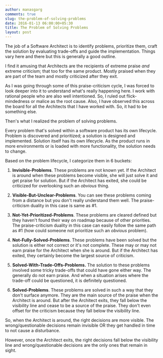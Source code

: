 ```yaml
---
author: manasgarg
comments: true
slug: the-problem-of-solving-problems
date: 2016-01-13 06:00:00+05:30
title: The Problem of Solving Problems
layout: post
---
```


The job of a Software Architect is to identify problems, prioritize them, craft the solution by evaluating trade-offs and guide the implementation. Things vary here and there but this is generally a good outline.

I find it amusing that Architects are the recipients of extreme praise _and_ extreme criticism; that too for the same product. Mostly praised when they are part of the team and mostly criticized after they exit.

As I was going through some of this praise-criticism cycle, I was forced to look deeper into it to understand what's really happening here. I work with rational people who are also well intentioned. So, I ruled out flick-mindedness or malice as the root cause. Also, I have observed this across the board for all the Architects that I have worked with. So, it had to be something else.

Then's what I realized the problem of solving problems.

Every problem that's solved within a software product has its own lifecycle. Problem is discovered and prioritized; a solution is designed and implemented. Solution itself has its own lifecycle. As the product runs in more environments or is loaded with more functionality, the solution needs to change.

Based on the problem lifecycle, I categorize them in 6 buckets:

1. **Invisible-Problems**. These problems are not known yet. If the Architect is around when these problems become visible, she will just solve it and get praise for solution. But if the Architect has exited, she could be criticized for overlooking such an _obvious_ thing.

2. **Visible-But-Unclear-Problems**. You can see these problems coming from a distance but you don't really understand them well. The praise-criticism duality in this case is same as #1.

3. **Not-Yet-Prioritized-Problems**. These problems are cleared defined but they haven't found their way on roadmap because of other priorities. The praise-criticism duality in this case can easily follow the same path as #1 (how could someone not prioritize such an _obvious_ problem).

4. **Not-Fully-Solved-Problems**. These problems have been solved but the solution is either not correct or it's not complete. These may or may not earn praise for the Architect when she is around. But if the Architect has exited, they certainly become the largest source of criticism.

5. **Solved-With-Trade-Offs-Problems.** The solution to these problems involved some tricky trade-offs that could have gone either way. The generally do not earn praise. And when a situation arises where the trade-off could be questioned, it is definitely questioned.

6. **Solved-Problems**. These problems are solved in such a way that they don't surface anymore. They are the main source of the praise when the Architect is around. But after the Architect exits, they fall below the visibility line and cease to be a source of the praise. They don't even offset for the criticism because they fall below the visibility line.

So, when the Architect is around, the right decisions are more visible. The wrong/questionable decisions remain invisible OR they get handled in time to not cause a disturbance.

However, once the Architect exits, the right decisions fall below the visibility line and wrong/questionable decisions are the only ones that remain in sight.

